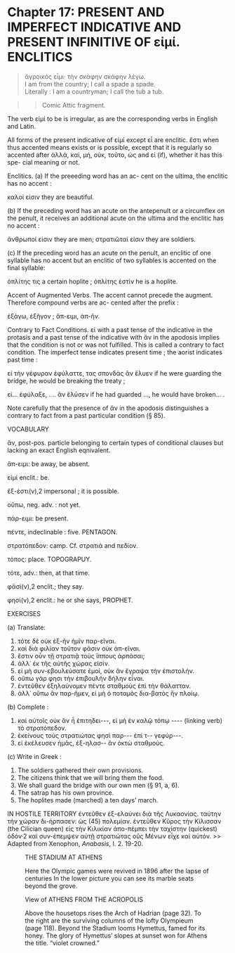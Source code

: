 # Chapter 17: PRESENT AND IMPERFECT INDICATIVE AND PRESENT INFINITIVE OF εἰμί. ENCLITICS

<bibl></bibl>
>  ἄγροικός εἶμι· τὴν σκάφην σκάφην λέγω.<br/>
>  I am from the country; I call a spade a spade.<br/>
>  Literally : I am a countryman; I call the tub a tub.<br/>

>> Comic Attic fragment.






<div type="textpart" subtype="para" n="93">


The verb εἰμί to be is irregular, as are the corresponding verbs in English and Latin.

<div type="textpart" subtype="para" n="94">


All forms of the present indicative of εἰμί except
εἶ are enclitic. ἔστι when thus accented means exists or is
possible, except that it is regularly so accented after ἀλλά,
καί, μή, οὐκ, τοῦτο, ὡς and εἰ (if), whether it has this spe-
cial meaning or not.

<div type="textpart" subtype="para" n="95">


Enclitics. (a) If the preeeding word has an ac-
cent on the ultima, the enclitic has no accent :

καλοί εἰσιν they are beautiful.

(b) If the preceding word has an acute on the antepenult or a circumflex on the penult, it receives an additional acute on the ultima and the enclitic has no accent :

ἄνθρωποί εἰσιν they are men;
στρατιῶταί εἰσιν they are soldiers.

<pb n="53"/>

(c) If the preceding word has an acute on the penult,
an enclitic of one syllable has no accent but an enclitic of
two syllables is accented on the final syllable:

ὁπλίτης τις a certain hoplite ;
ὁπλίτης ἐστίν he is a hoplite.

<div type="textpart" subtype="para" n="96">


Accent of Augmented Verbs. The accent cannot
precede the augment. Therefore compound verbs are ac-
cented after the prefix :

ἐξάγω, ἐξῆγον ; ἄπ-ειμι, ἀπ-ῆν.

<div type="textpart" subtype="para" n="97">


Contrary to Fact Conditions. εἰ with a past tense
of the indicative in the protasis and a past tense of the indicative with ἄν in the apodosis implies that the condition
is not or was not fulfilled. This is called a contrary to
fact condition. The imperfect tense indicates present time ;
the aorist indicates past time :

εἰ τὴν γέφυραν ἐφύλαττε, τας σπονδὰς ἂν ἔλυεν
if he were guarding the bridge, he would be breaking the treaty ;

εἰ... ἐφύλαξε, . .. ἂν ἔλῡσεν
if he had guarded ..., he would have broken... .



Note carefully that the presence of ἄν in the apodosis distinguishes
a contrary to fact from a past particular condition (§ 85).

<div type="textpart" subtype="para" n="98">


VOCABULARY

<rs type="lemma">ἄν</rs>, post-pos. particle belonging to certain types of conditional clauses but lacking an exact English eqnivalent.

<rs type="lemma">ἄπ-ειμι</rs>: be away, be absent.

<rs type="lemma">εἰμί</rs> enclit.: be.

<rs type="lemma" n="ἔξεστι">ἔξ-ἐστι(ν)</rs>,2 impersonal ; it is possible.

<rs type="lemma">οὔπω</rs>, neg. adv. : not yet.

<rs type="lemma">πάρ-ειμι</rs>: be present.

<rs type="lemma">πέντε</rs>, indeclinable : five. PENTAGON.

<rs type="lemma">στρατόπεδον</rs>: camp. Cf. στρατιά and πεδίον.

<rs type="lemma">τόπος</rs>: place. TOPOGRAPUY.

<rs type="lemma">τότε</rs>, adv.: then, at that time.

<rs type="lemma">φᾱσί(ν)</rs>,2 enclit.; they say.

<rs type="lemma">φησί(ν)</rs>,2 enclit.: he or she says, PROPHET.



<pb n="54"/>


<div type="textpart" subtype="para" n="99">


EXERCISES

(a) Translate:

1. τότε δὲ οὐκ ἐξ-ῆν ἡμῖν παρ-εῖναι.
2. καὶ διὰ φιλίαν τοῦτον φᾶσιν οὐκ ἀπ-εῖναι.
3. ἔστιν οὖν τῇ στρατιᾷ τοὺς ἵππους ἁρπάσαι;
4. ἀλλ᾽ ἐκ τῆς αὐτῆς χώρας εἰσίν.
5. εἰ μὴ συν-εβουλεύσατε ἐμοί, οὐκ ἂν ἔγραψα τὴν ἐπιστολήν.
6. οὔπω γάρ φησι τὴν ἐπιβουλὴν δήλην εἶναι.
7. ἐντεῦθεν ἐξηλαύνομεν πέντε σταθμοὺς ἐπὶ τὴν θάλατταν.
8. ἀλλ᾽ οὔπω ἂν παρ-ῆμεν, εἰ μὴ ὁ ποταμὸς δια-βατὸς ἣν πλοίῳ.

(b) Complete :
1. καὶ αὐτοῖς οὐκ ἂν ἦ ἐπιτηδει---,  εἰ μὴ ἐν καλῷ
τόπῳ ---- (linking verb) τὸ στρατόπεδον.
2. ἐκείνους τοὺς στρατιώτας φησὶ παρ--- ἐπὶ τ-- γεφύρ---.
3. εἰ ἐκέλευσεν ἡμᾶς, ἐξ-ηλασ-- ἂν ὀκτὼ σταθμούς.

(c) Write in Greek :

1. The soldiers gathered their own provisions.
2. The citizens think that we will bring them the food.
3. We shall guard the bridge with our own men (§ 91, a, 6).
4. The satrap has his own province.
5. The hoplites made (marched) a ten days’ march.

<div type="textpart" subtype="para" n="100">


IN HOSTILE TERRITORY
<quote xml:lang="grc">ἐντεῦθεν ἐξ-ελαύνει διὰ τῆς Λυκαονίας. ταύτην τὴν χώραν
δι-ήρπασεν: ὡς (45) πολεμίαν. ἐντεῦθεν Κῦρος τὴν Κίλισσαν
(the Cilician queen) εἰς τὴν Κιλικίαν ἀπο-πέμπει τὴν ταχίστην
(quickest) ὁδόν·2 καὶ συν-έπεμψεν αὐτῇ στρατιώτας οὓς
Μένων εἶχε καὶ αὐτόν.</quote> <quote xml:lang="eng"></quote> >> Adapted from Xenophon, *Anabasis*, I. 2. 19-20.




<pb n="55"/>
<figure><head>THE STADIUM AT ATHENS</head>


Here the Olympic games were revived in 1896 after the lapse of centuries
In the lower picture you can see its marble seats beyond the grove.</figure>


<figure><head>View of ATHENS FROM THE ACROPOLIS</head>


Above the housetops rises the Arch of Hadrian (page 32). To the right
are the surviving columns of the lofty Olympieum (page 118). Beyond the
Stadium looms Hymettus, famed for its honey. The glory of Hymettus’
slopes at sunset won for Athens the title. “violet crowned.”</figure>







<pb n="56"/>




